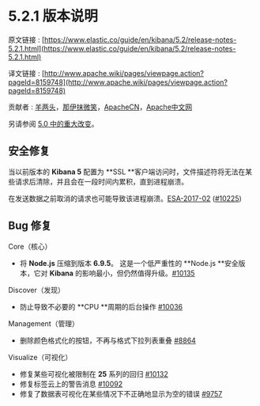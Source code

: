 # 5.2.1 版本说明

原文链接 : [https://www.elastic.co/guide/en/kibana/5.2/release-notes-5.2.1.html](https://www.elastic.co/guide/en/kibana/5.2/release-notes-5.2.1.html)

译文链接 : [http://www.apache.wiki/pages/viewpage.action?pageId=8159748](http://www.apache.wiki/pages/viewpage.action?pageId=8159748)

贡献者 : [羊两头](/display/~yangyang3)，[那伊抹微笑](/display/~wangyangting)，[ApacheCN](/display/~apachecn)，[Apache中文网](/display/~apachechina)

另请参阅 [5.0 中的重大改变](http://www.apache.wiki/pages/viewpage.action?pageId=8159462)。

## 安全修复

当以前版本的 **Kibana 5** 配置为 **SSL **客户端访问时，文件描述符将无法在某些请求后清除，并且会在一段时间内累积，直到进程崩溃。

在发送数据之前取消的请求也可能导致该进程崩溃。[ESA-2017-02](https://www.elastic.co/community/security/) ([#10225](https://github.com/elastic/kibana/pull/10225))

## Bug 修复

Core（核心）

*   将 **Node.js** 压缩到版本 **6.9.5**。 这是一个低严重性的 **Node.js **安全版本，它对 **Kibana** 的影响最小，但仍然值得升级。[#10135](https://github.com/elastic/kibana/pull/10135)

Discover（发现）

*   防止导致不必要的 **CPU **周期的后台操作 [#10036](https://github.com/elastic/kibana/pull/10036)

Management（管理）

*   删除颜色格式化的按钮，不再与格式下拉列表重叠 [#8864](https://github.com/elastic/kibana/issues/8864)

Visualize（可视化）

*   修复某些可视化被限制在 **25** 系列的回归 [#10132](https://github.com/elastic/kibana/issues/10132)
*   修复标签云上的警告消息 [#10092](https://github.com/elastic/kibana/pull/10092)
*   修复了数据表可视化在某些情况下不正确地显示为空的错误 [#9757](https://github.com/elastic/kibana/issues/9757)